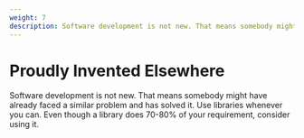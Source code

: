 ```yaml
---
weight: 7
description: Software development is not new. That means somebody might have already faced a similar problem and has solved it. Use libraries whenever you can. Even though a library does 70-80% of your requirement, consider using it.
---
```


# Proudly Invented Elsewhere

Software development is not new. That means somebody might have already faced a similar problem and has solved it. Use libraries whenever you can. Even though a library does 70-80% of your requirement, consider using it.
